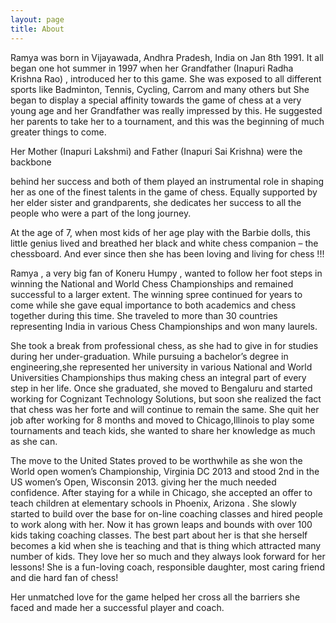 ```yaml
---
layout: page
title: About
---
```


Ramya was born in Vijayawada, Andhra Pradesh, India on Jan 8th 1991. It all began one hot summer in 1997 when her Grandfather (Inapuri Radha Krishna Rao) , introduced her to this game. She was exposed to all different sports like Badminton, Tennis, Cycling, Carrom and many others but She began to display a special affinity towards the game of chess at a very young age and her Grandfather was really impressed by this. He suggested her parents to take her to a tournament, and this was the beginning of much greater things to come.

Her Mother (Inapuri Lakshmi) and Father (Inapuri Sai Krishna) were the backbone
  
behind her success and both of them played an instrumental role in shaping her as one of the finest talents in the game of chess. Equally supported by her elder sister and grandparents, she dedicates her success to all the people who were a part of the long journey.

At the age of 7, when most kids of her age play with the Barbie dolls, this little genius lived and breathed her black and white chess companion &#8211; the chessboard. And ever since then she has been loving and living for chess !!!

Ramya , a very big fan of Koneru Humpy , wanted to follow her foot steps in winning the National and World Chess Championships and remained successful to a larger extent. The winning spree continued for years to come while she gave equal importance to both academics and chess together during this time. She traveled to more than 30 countries representing India in various Chess Championships and won many laurels.

She took a break from professional chess, as she had to give in for studies during her under-graduation. While pursuing a bachelor&#8217;s degree in engineering,she represented her university in various National and World Universities Championships thus making chess an integral part of every step in her life. Once she graduated, she moved to Bengaluru and started working for Cognizant Technology Solutions, but soon she realized the fact that chess was her forte and will continue to remain the same. She quit her job after working for 8 months and moved to Chicago,Illinois to play some tournaments and teach kids, she wanted to share her knowledge as much as she can.

The move to the United States proved to be worthwhile as she won the World open women&#8217;s Championship, Virginia DC 2013 and stood 2nd in the US women&#8217;s Open, Wisconsin 2013. giving her the much needed confidence. After staying for a while in Chicago, she accepted an offer to teach children at elementary schools in Phoenix, Arizona . She slowly started to build over the base for on-line coaching classes and hired people to work along with her. Now it has grown leaps and bounds with over 100 kids taking coaching classes. The best part about her is that she herself becomes a kid when she is teaching and that is thing which attracted many number of kids. They love her so much and they always look forward for her lessons! She is a fun-loving coach, responsible daughter, most caring friend and die hard fan of chess!

Her unmatched love for the game helped her cross all the barriers she faced and made her a successful player and coach.